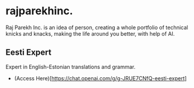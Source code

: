 # rajparekhinc.

Raj Parekh Inc. is an idea of person, creating a whole portfolio of technical knicks and knacks, making the life around you better, with help of AI. 

## Eesti Expert
Expert in English-Estonian translations and grammar.

- (Access Here)[https://chat.openai.com/g/g-JRUE7CNfQ-eesti-expert]